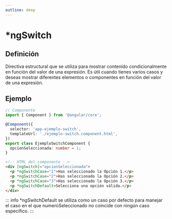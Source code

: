 ```yaml
---
outline: deep
---
```


# *ngSwitch

## Definición
Directiva estructural que se utiliza para mostrar contenido condicionalmente en función del valor de una expresión. Es útil cuando tienes varios casos y deseas mostrar diferentes elementos o componentes en función del valor de una expresión.

## Ejemplo
```ts
// Componente
import { Component } from '@angular/core';

@Component({
  selector: 'app-ejemplo-switch',
  templateUrl: './ejemplo-switch.component.html',
})
export class EjemploSwitchComponent {
  opcionSeleccionada: number = 1;
}
```

```html
<!-- HTML del componente -->
<div [ngSwitch]="opcionSeleccionada">
  <p *ngSwitchCase="1">Has seleccionado la Opción 1.</p>
  <p *ngSwitchCase="2">Has seleccionado la Opción 2.</p>
  <p *ngSwitchCase="3">Has seleccionado la Opción 3.</p>
  <p *ngSwitchDefault>Selecciona una opción válida.</p>
</div>
```

::: info
*ngSwitchDefault se utiliza como un caso por defecto para manejar el caso en el que numeroSeleccionado no coincide con ningún caso específico.
:::
